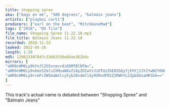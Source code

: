 ```yaml
---
title: shopping spree
aka: ["bags on me", "500 degrees", "balmain jeans"]
artists: ["playboi carti"]
producers: ["earl on the beat", "MitchGoneMad"]
tags: ["2018", "OG file"]
file_name: Shopping Spree 11.22.18.mp3 
file_title: Balmain Jeans 11.22.18 
recorded: 2018-11-22
leaked: 2022-05-26
length: 1:39
md5: 120633387847c33683336e04ae362bdc
mirrors: [
"aHR0cHM6Ly9kYnJlZS5vcmcvdi85MTBlNTA=", 
"aHR0cHM6Ly9vbmx5ZmlsZXMuaW8vZi8yZDIwYzJiOTUzZGE0ZGQyYjFhYjI3Y2YwN2Y0ODQ0ZA==", 
"aHR0cHM6Ly9rcmFrZW5maWxlcy5jb20vdmlldy9VRndFR2Z3RWhYL2ZpbGUuaHRtbA=="
]
---
```

This track's actual name is debated between "Shopping Spree" and "Balmain Jeans"
